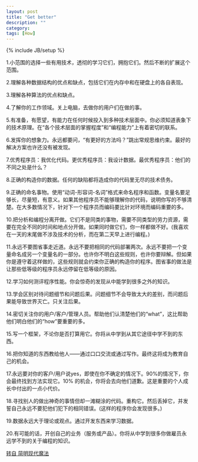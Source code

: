 ```yaml
---
layout: post
title: "Get better"
description: ""
category: 
tags: [How]
---
```

{% include JB/setup %}

1.小范围的选择一些有用技术，透彻的学习它们，拥抱它们。然后不断的扩展这个范围。

2.理解各种数据结构的优点和缺点，包括它们在内存中和在硬盘上的各自表现。

3.理解各种算法的优点和缺点。

4.了解你的工作领域。关上电脑，去做你的用户们在做的事。

5.有准备，有愿望，有能力在任何时候投入到多种技术层面中。你必须知道表象下的技术原理。在“各个技术层面的掌握程度”和“编程能力”上有着密切的联系。

6.发挥你的想象力。永远都要问，“有更好的方法吗？”跳出常规思维约束。最好的解决方案也许还没有被发现。

7.优秀程序员：我优化代码。更优秀程序员：我设计数据。最优秀程序员：他们的不同之处是什么？

8.正确的构造你的数据。任何的缺陷都将造成你的代码里无尽的技术债务。

9.正确的命名事物。使用“动词-形容词-名词”格式来命名程序和函数。变量名要足够长，尽量短，有意义。如果其他程序员不能够理解你的代码，说明你写的不够清楚。在大多数情况下，针对下一个程序员而编码要比针对环境而编码重要的多。

10.把分析和编程分离开做。它们不是同类的事物，需要不同类型的劳力资源，需要在完全不同的时间和地点分开做。如果同时做它们，你一样都做不好。(我喜欢在一天的末尾做不涉及技术的分析，而在第二天早上进行编程。)

11.永远不要图省事走近道。永远不要把相同的代码部署两次。永远不要把一个变量命名成另一个变量名的一部分。也许你不明白这些规则，也许你要辩解。但如果你是遵守着这样做的，这些规则就会约束你正确的构造你的程序。图省事的做法是让那些低等级的程序员永远停留在低等级的原因。
		
12.学习如何测评程序性能。你会惊奇的发现从中能学到很多之外的知识。

13.学会区别对待问题细节和问题后果。问题细节不会导致太大的差别，而问题后果能导致世界灭亡。只关注后果。
<p>14.密切关注你的用户/客户/管理人员。帮助他们认清楚他们的“what”，这比帮助他们明白他们的“how”要重要的多。</p>

15.写一个框架，不论你是否打算用它。你将从中学到从其它途径中学不到的东西。

16.把你知道的东西教给他人——通过口口交流或通过写作。最终这将成为教育自己的机会。
<p>17.永远要对你的客户/用户说yes，即使在你不确定的情况下。90%的情况下，你会最终找到方法实现它。10% 的机会，你将会去向他们道歉。这是重要的个人成长中付出的一点小代价。</p>

18.寻找别人的做出神奇的事情但却一滩糊涂的代码。重构它。然后丢掉它，并发誓自己永远不要犯他们犯下的相同错误。(这样的程序你会发现很多。)

19.数据永远大于理论或观点。通过开发东西来学习数据。

20.有可能的话，开创自己的业务（服务或产品）。你将从中学到很多你做雇员永远学不到的关于编程的知识。

[转自 简明现代魔法](http://www.nowamagic.net/librarys/veda/detail/2311)
